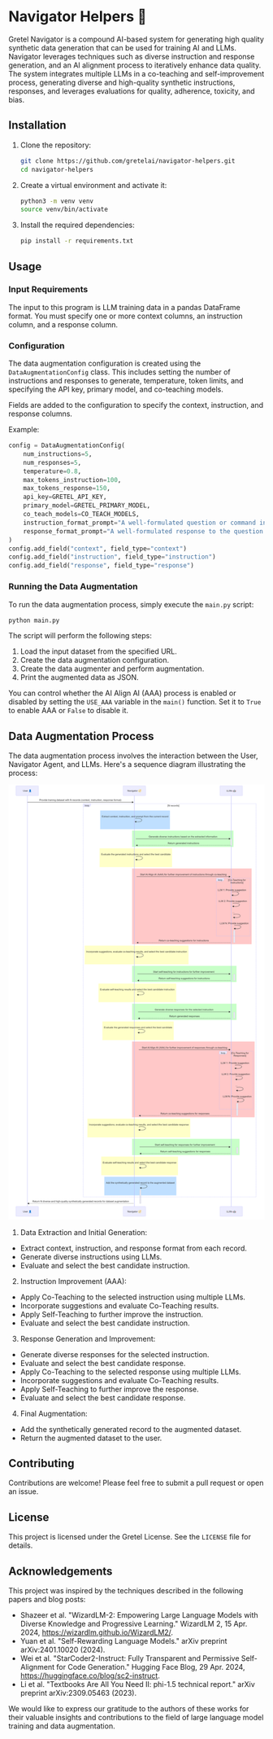 # Navigator Helpers 🚀

Gretel Navigator is a compound AI-based system for generating high quality synthetic data generation that can be used for training AI and LLMs. Navigator leverages techniques such as diverse instruction and response generation, and an AI alignment process to iteratively enhance data quality. The system integrates multiple LLMs in a co-teaching and self-improvement process, generating diverse and high-quality synthetic instructions, responses, and leverages evaluations for quality, adherence, toxicity, and bias.

## Installation

1. Clone the repository:

   ```bash
   git clone https://github.com/gretelai/navigator-helpers.git
   cd navigator-helpers
   ```

2. Create a virtual environment and activate it:

   ```bash
   python3 -m venv venv
   source venv/bin/activate
   ```

3. Install the required dependencies:

   ```bash
   pip install -r requirements.txt
   ```

## Usage

### Input Requirements

The input to this program is LLM training data in a pandas DataFrame format. You must specify one or more context columns, an instruction column, and a response column.

### Configuration

The data augmentation configuration is created using the `DataAugmentationConfig` class. This includes setting the number of instructions and responses to generate, temperature, token limits, and specifying the API key, primary model, and co-teaching models.

Fields are added to the configuration to specify the context, instruction, and response columns.

Example:

```python
config = DataAugmentationConfig(
    num_instructions=5,
    num_responses=5,
    temperature=0.8,
    max_tokens_instruction=100,
    max_tokens_response=150,
    api_key=GRETEL_API_KEY,
    primary_model=GRETEL_PRIMARY_MODEL,
    co_teach_models=CO_TEACH_MODELS,
    instruction_format_prompt="A well-formulated question or command in everyday English.",
    response_format_prompt="A well-formulated response to the question in everyday English.",
)
config.add_field("context", field_type="context")
config.add_field("instruction", field_type="instruction")
config.add_field("response", field_type="response")
```

### Running the Data Augmentation

To run the data augmentation process, simply execute the `main.py` script:

```bash
python main.py
```

The script will perform the following steps:
1. Load the input dataset from the specified URL.
2. Create the data augmentation configuration.
3. Create the data augmenter and perform augmentation.
4. Print the augmented data as JSON.

You can control whether the AI Align AI (AAA) process is enabled or disabled by setting the `USE_AAA` variable in the `main()` function. Set it to `True` to enable AAA or `False` to disable it.

## Data Augmentation Process

The data augmentation process involves the interaction between the User, Navigator Agent, and LLMs. Here's a sequence diagram illustrating the process:

![Navigator Agent Data Augmentation Process](docs/images/navigator_agent_augment_data_flow.png)

1. Data Extraction and Initial Generation:
- Extract context, instruction, and response format from each record.
- Generate diverse instructions using LLMs.
- Evaluate and select the best candidate instruction.

2. Instruction Improvement (AAA):
- Apply Co-Teaching to the selected instruction using multiple LLMs.
- Incorporate suggestions and evaluate Co-Teaching results.
- Apply Self-Teaching to further improve the instruction.
- Evaluate and select the best candidate instruction.

3. Response Generation and Improvement:
- Generate diverse responses for the selected instruction.
- Evaluate and select the best candidate response.
- Apply Co-Teaching to the selected response using multiple LLMs.
- Incorporate suggestions and evaluate Co-Teaching results.
- Apply Self-Teaching to further improve the response.
- Evaluate and select the best candidate response.

4. Final Augmentation:
- Add the synthetically generated record to the augmented dataset.
- Return the augmented dataset to the user.

## Contributing

Contributions are welcome! Please feel free to submit a pull request or open an issue.

## License

This project is licensed under the Gretel License. See the `LICENSE` file for details.

## Acknowledgements

This project was inspired by the techniques described in the following papers and blog posts:

- Shazeer et al. "WizardLM-2: Empowering Large Language Models with Diverse Knowledge and Progressive Learning." WizardLM 2, 15 Apr. 2024, https://wizardlm.github.io/WizardLM2/.
- Yuan et al. "Self-Rewarding Language Models." arXiv preprint arXiv:2401.10020 (2024).
- Wei et al. "StarCoder2-Instruct: Fully Transparent and Permissive Self-Alignment for Code Generation." Hugging Face Blog, 29 Apr. 2024, https://huggingface.co/blog/sc2-instruct.
- Li et al. "Textbooks Are All You Need II: phi-1.5 technical report." arXiv preprint arXiv:2309.05463 (2023).

We would like to express our gratitude to the authors of these works for their valuable insights and contributions to the field of large language model training and data augmentation.
